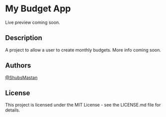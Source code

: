 # My Budget App

Live preview coming soon.

<!-- [Live preview]() -->

## Description

A project to allow a user to create monthly budgets. More info coming soon.

<!-- - Frontend created in Angular.
- Backend uses Python (Django).
- Database in SQL. -->

## Authors

[@ShubsMastan](https://github.com/shubsmastan)

## License

This project is licensed under the MIT License - see the LICENSE.md file for details.

<!-- ## Acknowledgments

- ...
- ... -->
